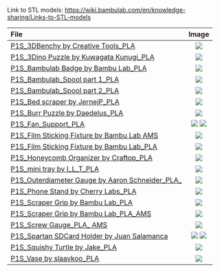 Link to STL models: https://wiki.bambulab.com/en/knowledge-sharing/Links-to-STL-models

File | Image
:---|:---:
[P1S_3DBenchy by Creative Tools_PLA](P1S_3DBenchy%20by%20Creative%20Tools_PLA.gcode) | ![](Preview/P1S_3DBenchy%20by%20Creative%20Tools_PLA.png)
[P1S_3Dino Puzzle by Kuwagata Kunugi_PLA](P1S_3Dino%20Puzzle%20by%20Kuwagata%20Kunugi_PLA.gcode) | ![](Preview/P1S_3Dino%20Puzzle%20by%20Kuwagata%20Kunugi_PLA.png)
[P1S_Bambulab Badge by Bambu Lab_PLA](P1S_Bambulab%20Badge%20by%20Bambu%20Lab_PLA.gcode) | ![](Preview/P1S_Bambulab%20Badge%20by%20Bambu%20Lab_PLA.png)
[P1S_Bambulab_Spool part 1_PLA](P1S_Bambulab_Spool%20part%201_PLA.gcode) | ![](Preview/P1S_Bambulab_Spool%20part%201_PLA.png)
[P1S_Bambulab_Spool part 2_PLA](P1S_Bambulab_Spool%20part%202_PLA.gcode) | ![](Preview/P1S_Bambulab_Spool%20part%202_PLA.png)
[P1S_Bed scraper by JernejP_PLA](P1S_Bed%20scraper%20by%20JernejP_PLA.gcode) | ![](Preview/P1S_Bed%20scraper%20by%20JernejP_PLA.png)
[P1S_Burr Puzzle by Daedelus_PLA](P1S_Burr%20Puzzle%20by%20Daedelus_PLA.gcode) | ![](Preview/P1S_Burr%20Puzzle%20by%20Daedelus_PLA.png)
[P1S_Fan_Support_PLA](P1S_Squishy%20Turtle%20by%20Jake_PLA.gcode) | ![](Preview/P1S_Fan_Support_PLA.png) ![](Preview/P1S_Fan_Support_PLA2.png) 
[P1S_Film Sticking Fixture by Bambu Lab  AMS](P1S_Film%20Sticking%20Fixture%20by%20Bambu%20Lab%20%20AMS.gcode) | ![](Preview/P1S_Film%20Sticking%20Fixture%20by%20Bambu%20Lab%20%20AMS.png)
[P1S_Film Sticking Fixture by Bambu Lab_PLA](P1S_Film%20Sticking%20Fixture%20by%20Bambu%20Lab_PLA.gcode) | ![](Preview/P1S_Film%20Sticking%20Fixture%20by%20Bambu%20Lab_PLA.png)
[P1S_Honeycomb Organizer by Craftop_PLA](P1S_Honeycomb%20Organizer%20by%20Craftop_PLA.gcode) | ![](Preview/P1S_Honeycomb%20Organizer%20by%20Craftop_PLA.png)
[P1S_mini tray by I_L_T_PLA](P1S_mini%20tray%20by%20I_L_T_PLA.gcode) | ![](Preview/P1S_mini%20tray%20by%20I_L_T_PLA.png)
[P1S_Outerdiameter Gauge by Aaron Schneider_PLA_](P1S_Outerdiameter%20Gauge%20by%20Aaron%20Schneider_PLA.gcode) | ![](Preview/P1S_Outerdiameter%20Gauge%20by%20Aaron%20Schneider_PLA_.png)
[P1S_Phone Stand by Cherry Labs_PLA](P1S_Phone%20Stand%20by%20Cherry%20Labs_PLA.gcode) | ![](Preview/P1S_Phone%20Stand%20by%20Cherry%20Labs_PLA.png)
[P1S_Scraper Grip by Bambu Lab_PLA](P1S_Scraper%20Grip%20by%20Bambu%20Lab_PLA.gcode) | ![](Preview/P1S_Scraper%20Grip%20by%20Bambu%20Lab_PLA.png)
[P1S_Scraper Grip by Bambu Lab_PLA_AMS](P1S_Scraper%20Grip%20by%20Bambu%20Lab_PLA_AMS.gcode) | ![](Preview/P1S_Scraper%20Grip%20by%20Bambu%20Lab_PLA_AMS.png)
[P1S_Screw Gauge_PLA_ AMS](P1S_Screw%20Gauge_PLA_%20AMS.gcode) | ![](Preview/P1S_Screw%20Gauge_PLA_%20AMS.png)
[P1S_Spartan SDCard Holder by Juan Salamanca](P1S_Spartan%20SDCard%20Holder%20by%20Juan%20Salamanca.gcode) | ![](Preview/P1S_Spartan%20SDCard%20Holder%20by%20Juan%20Salamanca.png) ![](Preview/P1S_Spartan%20SDCard%20Holder%20by%20Juan%20Salamanca2.png)
[P1S_Squishy Turtle by Jake_PLA](P1S_Squishy%20Turtle%20by%20Jake_PLA.gcode) | ![](Preview/P1S_Squishy%20Turtle%20by%20Jake_PLA.png)
[P1S_Vase by slaavkoo_PLA](P1S_Vase%20by%20slaavkoo_PLA.gcode) | ![](Preview/P1S_Vase%20by%20slaavkoo_PLA.png)
